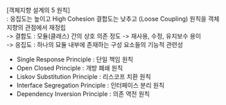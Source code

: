 [객체지향 설계의 5 원칙] <br>
: 응집도는 높이고 High Cohesion 결합도는 낮추고 (Loose Coupling) 원칙을 객체 지향의 관점에서 재정립 <br>
-> 결합도 : 모듈(클래스) 간의 상호 의존 정도 -> 재사용, 수정, 유지보수 용이 <br>
-> 응집도 : 하나의 묘듈 내부에 존재하는 구성 요소들의 기능적 관련성 <br>

* Single Response Principle : 단일 책임 원칙
* Open Closed Principle : 개방 폐쇄 원칙
* Liskov Substitution Principle : 리스코프 치환 원칙
* Interface Segregation Principle : 인터페이스 분리 원칙
* Dependency Inversion Principle : 의존 역전 원칙
